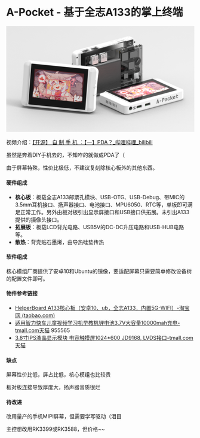 # A-Pocket - 基于全志A133的掌上终端

![渲染.5.5](https://github.com/Forairaaaaa/A-Pocket/blob/main/README.assets/%E6%B8%B2%E6%9F%93.5.5.png?raw=true)

视频介绍：[【开源】 自 制 手 机 ：【一】PDA？_哔哩哔哩_bilibili](https://www.bilibili.com/video/BV11t4y1W7DJ#reply114174036736)

虽然是奔着DIY手机去的，不知咋的就做成PDA了（

由于屏幕特殊，性价比极低，不建议复刻除核心板外的其他东西。

#### 硬件组成

- **核心板**：板载全志A133邮票孔模块、USB-OTG、USB-Debug、带MIC的3.5mm耳机接口、扬声器接口、电池接口、MPU6050、RTC等，单板即可满足正常工作。另外由板对板引出显示屏接口和USB接口供拓展。未引出A133提供的摄像头接口。
- **拓展板**：板载LCD背光电路、USB5V的DC-DC升压电路和USB-HUB电路等。
- **散热**：背壳贴石墨烯，由导热硅垫传热

#### 软件组成

核心模组厂商提供了安卓10和Ubuntu的镜像，要适配屏幕只需要简单修改设备树的配置文件即可。

#### 物件参考链接

- [HelperBoard A133核心板（安卓10、ub，全志A133，内置5G-WIFI）-淘宝网 (taobao.com)](https://item.taobao.com/item.htm?spm=a1z09.2.0.0.fae32e8dKwhqRd&id=646476965103&_u=o2bdtj0f16a5)
- [适用智力快车儿童视频学习机早教机锂电池3.7V大容量10000mah充电-tmall.com天猫](https://detail.tmall.com/item.htm?id=613087896696&spm=a1z09.2.0.0.fae32e8dKwhqRd&_u=o2bdtj0fb0d2)   955565
- [3.8寸IPS液晶显示模块 电容触摸屏1024*600 JD9168, LVDS接口-tmall.com天猫](https://detail.tmall.com/item.htm?id=652122490131&spm=a1z09.2.0.0.fae32e8dKwhqRd&_u=o2bdtj0f7da0)

#### 缺点

屏幕性价比低，屏占比低，核心模组也比较贵

板对板连接导致厚度大，扬声器音质很烂

#### 待改进

改用量产的手机MIPI屏幕，但需要学写驱动（泪目

主控想改用RK3399或RK3588，但价格~~

